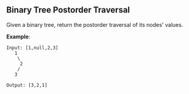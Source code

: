 Binary Tree Postorder Traversal
---

Given a binary tree, return the postorder traversal of its nodes' values.

__Example__:

```
Input: [1,null,2,3]
   1
    \
     2
    /
   3

Output: [3,2,1]
```
